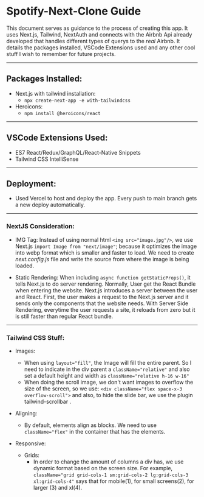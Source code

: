 # Spotify-Next-Clone Guide

This document serves as guidance to the process of creating this app. It uses Next.js, Tailwind, NextAuth and connects with the  Airbnb Api already developed that handles different types of querys to the *real* Airbnb. It details the packages installed, VSCode Extensions used and any other cool stuff I wish to remember for future projects. 
***
## Packages Installed:

- Next.js with tailwind installation: 
  - `npx create-next-app -e with-tailwindcss `
-  Heroicons:
   - `npm install @heroicons/react ` 


***
## VSCode Extensions Used:
- ES7 React/Redux/GraphQL/React-Native Snippets
- Tailwind CSS IntelliSense

***

## Deployment:
- Used Vercel to host and deploy the app. Every push to main branch gets a new deploy automatically. 

***

### NextJS Consideration:
- IMG Tag: Instead of using normal html `<img src="image.jpg"/>`, we use Next.js `import Image from "next/image"`; because it optimizes the image into webp format which is smaller and faster to load. We need to create *next.config.js* file and write the source from where the image is being loaded. 
  
- Static Rendering: When including `async function getStaticProps()`, it tells Next.js to do server rendering. Normally, User get the React Bundle when entering the website. Next.js introduces a server between the user and React. First, the user makes a request to the Next.js server and it sends only the components that the website needs. With Server Side Rendering, everytime the user requests a site, it reloads from zero but it is still faster than regular React bundle. 
  

***

### Tailwind CSS Stuff:
- Images:
  - When using `layout="fill"`, the Image will fill the entire parent. So I need to indicate in the div parent a `className="relative"` and also set a default height and width as `className="relative h-16 w-16"`
  - When doing the scroll image, we don't want images to overflow the size of the screen, so we use: `<div className="flex space-x-3 overflow-scroll">` and also, to hide the slide bar, we use the plugin tailwind-scrollbar .

- Aligning:
  - By default, elements align as blocks. We need to use `className="flex"` in the container that has the elements.

- Responsive:
  - Grids:
    - In order to change the amount of columns a div has, we use dynamic format based on the screen size. For example, `className="grid grid-cols-1 sm:grid-cols-2 lg:grid-cols-3 xl:grid-cols-4"` says that for mobile(1), for small screens(2), for larger (3) and xl(4).
